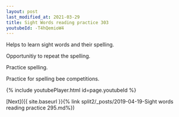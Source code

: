 ```yaml
---
layout: post
last_modified_at: 2021-03-29
title: Sight Words reading practice 303
youtubeId: -T4hQemioW4
---
```

 
 
Helps to learn sight words and their spelling.

Opportunitiy to repeat the spelling. 

Practice spelling. 
 
Practice for spelling bee competitions. 
 
{% include youtubePlayer.html id=page.youtubeId %}
 
 

[Next]({{ site.baseurl }}{% link  split2/_posts/2019-04-19-Sight words reading practice 295.md%})
 

